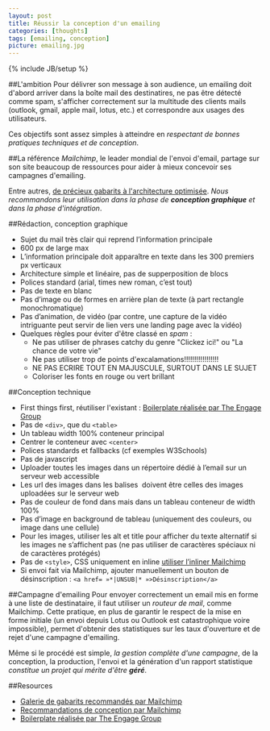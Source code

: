```yaml
---
layout: post
title: Réussir la conception d'un emailing
categories: [thoughts]
tags: [emailing, conception]
picture: emailing.jpg
---
```

{% include JB/setup %}

##L'ambition
Pour délivrer son message à son audience, un emailing doit d'abord arriver dans la boîte mail des destinatires, ne pas être détecté comme spam, s'afficher correctement sur la multitude des clients mails (outlook, gmail, apple mail, lotus, etc.) et correspondre aux usages des utilisateurs.

Ces objectifs sont assez simples à atteindre en *respectant de bonnes pratiques techniques et de conception*.

##La référence
*Mailchimp*, le leader mondial de l'envoi d'email, partage sur son site beaucoup de ressources pour aider à mieux concevoir ses campagnes d'emailing.

Entre autres, [de précieux gabarits à l'architecture optimisée](http://publicisactiv-services.com/mailchimpGalery). *Nous recommandons leur utilisation dans la phase de **conception graphique** et dans la phase d'intégration*.

##Rédaction, conception graphique
- Sujet du mail très clair qui reprend l’information principale
- 600 px de large max
- L’information principale doit apparaître en texte dans les 300 premiers px verticaux
- Architecture simple et linéaire, pas de supperposition de blocs
- Polices standard (arial, times new roman, c’est tout)
- Pas de texte en blanc
- Pas d’image ou de formes en arrière plan de texte (à part rectangle monochromatique)
- Pas d’animation, de vidéo (par contre, une capture de la vidéo intriguante peut servir de lien vers une landing page avec la vidéo)
- Quelques règles pour éviter d'être classé en *spam* : 
    - Ne pas utiliser de phrases catchy du genre "Clickez ici!" ou "La chance de votre vie"
    - Ne pas utiliser trop de points d'excalamations!!!!!!!!!!!!!!!!!
    - NE PAS ECRIRE TOUT EN MAJUSCULE, SURTOUT DANS LE SUJET
    - Coloriser les fonts en rouge ou vert brillant

##Conception technique
- First things first, réutiliser l'existant : [Boilerplate réalisée par The Engage Group](http://htmlemailboilerplate.com)
- Pas de ```<div>```, que du ```<table>```
- Un tableau width 100% conteneur principal
- Centrer le conteneur avec ```<center>```
- Polices standards et fallbacks (cf exemples W3Schools)
- Pas de javascript
- Uploader toutes les images dans un répertoire dédié à l’email sur un serveur web accessible
- Les url des images dans les balises <img/> doivent être celles des images uploadées sur le serveur web
- Pas de couleur de fond dans <body> mais dans un tableau conteneur de width 100%
- Pas d’image en background de tableau (uniquement des couleurs, ou image dans une cellule)
- Pour les images, utiliser les alt et title pour afficher du texte alternatif si les images ne s’affichent pas (ne pas utiliser de caractères spéciaux ni de caractères protégés)
- Pas de ```<style>```, CSS uniquement en inline [utiliser l’inliner Mailchimp](http://beaker.mailchimp.com/inline-css)
- Si envoi fait via Mailchimp, ajouter manuellement un bouton de désinscription : ```<a href= »*|UNSUB|* »>Désinscription</a>```

##Campagne d'emailing
Pour envoyer correctement un email mis en forme à une liste de destinataire, il faut utiliser un *routeur de mail*, comme Mailchimp. Cette pratique, en plus de garantir le respect de la mise en forme initiale (un envoi depuis Lotus ou Outlook est catastrophique voire impossible), permet d'obtenir des statistiques sur les taux d'ouverture et de rejet d'une campagne d'emailing.

Même si le procédé est simple, *la gestion complète d'une campagne*, de la conception, la production, l'envoi et la génération d'un rapport statistique *constitue un projet qui mérite d'être **géré***.

##Resources
- [Galerie de gabarits recommandés par Mailchimp](http://publicisactiv-services.com/mailchimpGalery)
- [Recommandations de conception par Mailchimp](http://mailchimp.com/resources/guides/html/email-marketing-field-guide)
- [Boilerplate réalisée par The Engage Group](http://htmlemailboilerplate.com)
